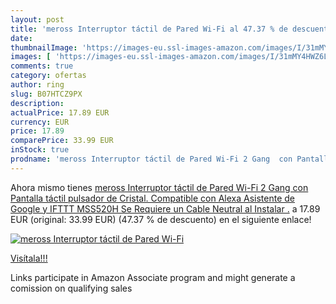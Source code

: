 ```yaml
---
layout: post
title: 'meross Interruptor táctil de Pared Wi-Fi al 47.37 % de descuento'
date: 
thumbnailImage: 'https://images-eu.ssl-images-amazon.com/images/I/31mMY4HWZ6L._SL200_.jpg'
images: [ 'https://images-eu.ssl-images-amazon.com/images/I/31mMY4HWZ6L._SL200_.jpg' ]
comments: true
category: ofertas
author: ring
slug: B07HTCZ9PX
description:
actualPrice: 17.89 EUR
currency: EUR
price: 17.89
comparePrice: 33.99 EUR
inStock: true
prodname: 'meross Interruptor táctil de Pared Wi-Fi 2 Gang  con Pantalla táctil  pulsador de Cristal. Compatible con Alexa  Asistente de Google y IFTTT MSS520H  Se Requiere un Cable Neutral al Instalar .'
---
```


Ahora mismo tienes [meross Interruptor táctil de Pared Wi-Fi 2 Gang  con Pantalla táctil  pulsador de Cristal. Compatible con Alexa  Asistente de Google y IFTTT MSS520H  Se Requiere un Cable Neutral al Instalar .](https://www.amazon.es/dp/B07HTCZ9PX/?tag=tolees-21) a 17.89 EUR (original: 33.99 EUR) (47.37 %  de descuento) en el siguiente enlace!

[![meross Interruptor táctil de Pared Wi-Fi](https://images-eu.ssl-images-amazon.com/images/I/31mMY4HWZ6L._SL200_.jpg)](https://www.amazon.es/dp/B07HTCZ9PX/?tag=tolees-21)

[Visítala!!!](https://www.amazon.es/dp/B07HTCZ9PX/?tag=tolees-21)

Links participate in Amazon Associate program and might generate a comission on qualifying sales
